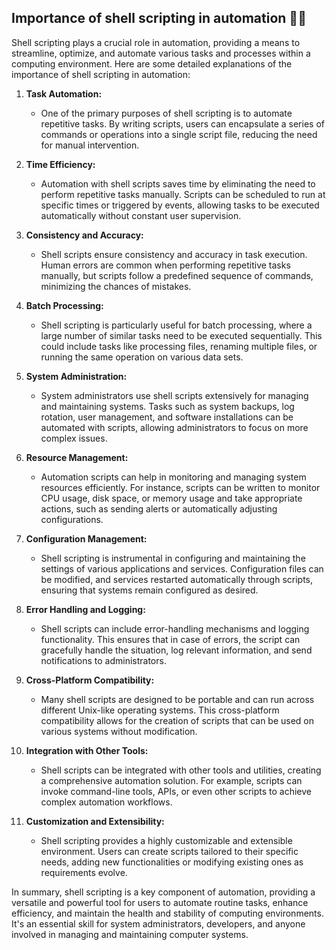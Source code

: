 ## Importance of shell scripting in automation 📌📌
Shell scripting plays a crucial role in automation, providing a means to streamline, optimize, and automate various tasks
and processes within a computing environment. Here are some detailed explanations of the importance of shell scripting in
automation:

1. **Task Automation:**
   - One of the primary purposes of shell scripting is to automate repetitive tasks. By writing scripts, users can encapsulate
    a series of commands or operations into a single script file, reducing the need for manual intervention.

2. **Time Efficiency:**
   - Automation with shell scripts saves time by eliminating the need to perform repetitive tasks manually. Scripts can be 
   scheduled to run at specific times or triggered by events, allowing tasks to be executed automatically without constant user supervision.

3. **Consistency and Accuracy:**
   - Shell scripts ensure consistency and accuracy in task execution. Human errors are common when performing repetitive 
   tasks manually, but scripts follow a predefined sequence of commands, minimizing the chances of mistakes.

4. **Batch Processing:**
   - Shell scripting is particularly useful for batch processing, where a large number of similar tasks need to be executed 
   sequentially. This could include tasks like processing files, renaming multiple files, or running the same operation on various data sets.

5. **System Administration:**
   - System administrators use shell scripts extensively for managing and maintaining systems. Tasks such as system backups, 
   log rotation, user management, and software installations can be automated with scripts, allowing administrators to focus on more complex issues.

6. **Resource Management:**
   - Automation scripts can help in monitoring and managing system resources efficiently. For instance, scripts can be written 
   to monitor CPU usage, disk space, or memory usage and take appropriate actions, such as sending alerts or automatically adjusting configurations.

7. **Configuration Management:**
   - Shell scripting is instrumental in configuring and maintaining the settings of various applications and services. Configuration
    files can be modified, and services restarted automatically through scripts, ensuring that systems remain configured as desired.

8. **Error Handling and Logging:**
   - Shell scripts can include error-handling mechanisms and logging functionality. This ensures that in case of errors, the script
    can gracefully handle the situation, log relevant information, and send notifications to administrators.

9. **Cross-Platform Compatibility:**
   - Many shell scripts are designed to be portable and can run across different Unix-like operating systems. This cross-platform
    compatibility allows for the creation of scripts that can be used on various systems without modification.

10. **Integration with Other Tools:**
    - Shell scripts can be integrated with other tools and utilities, creating a comprehensive automation solution. For example,
     scripts can invoke command-line tools, APIs, or even other scripts to achieve complex automation workflows.

11. **Customization and Extensibility:**
    - Shell scripting provides a highly customizable and extensible environment. Users can create scripts tailored to their 
    specific needs, adding new functionalities or modifying existing ones as requirements evolve.

In summary, shell scripting is a key component of automation, providing a versatile and powerful tool for users to automate 
routine tasks, enhance efficiency, and maintain the health and stability of computing environments. It's an essential skill 
for system administrators, developers, and anyone involved in managing and maintaining computer systems.

